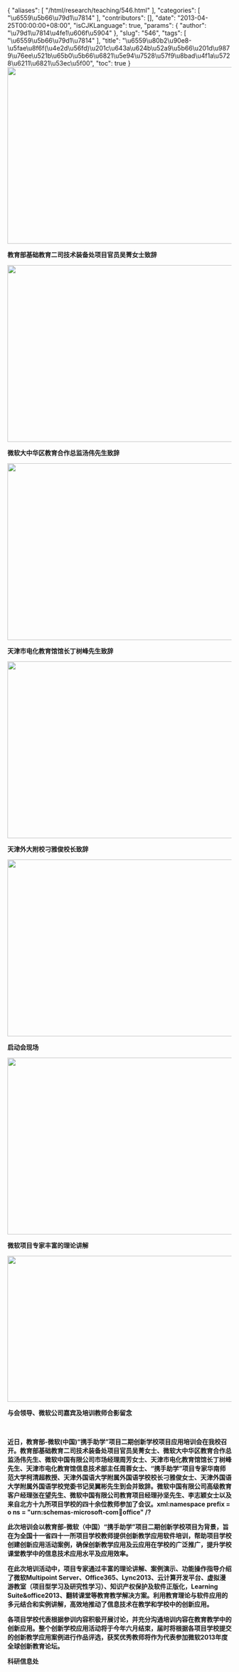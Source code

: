 {
    "aliases": [
        "/html/research/teaching/546.html"
    ],
    "categories": [
        "\u6559\u5b66\u79d1\u7814"
    ],
    "contributors": [],
    "date": "2013-04-25T00:00:00+08:00",
    "isCJKLanguage": true,
    "params": {
        "author": "\u79d1\u7814\u4fe1\u606f\u5904"
    },
    "slug": "546",
    "tags": [
        "\u6559\u5b66\u79d1\u7814"
    ],
    "title": "\u6559\u80b2\u90e8-\u5fae\u8f6f(\u4e2d\u56fd)\u201c\u643a\u624b\u52a9\u5b66\u201d\u9879\u76ee\u521b\u65b0\u5b66\u6821\u5e94\u7528\u57f9\u8bad\u4f1a\u5728\u6211\u6821\u53ec\u5f00",
    "toc": true
}
**<img
    src="https://cdn.tfls.online/mirror/full/c16a57379c21609de9b950644165fd0ead69315b.jpg"
    style="display:block;margin-left:auto;margin-right:auto;"
    decoding="async"
    fetchpriority="auto"
    loading="lazy"
    height="397"
    width="600"
/>**

**教育部基础教育二司技术装备处项目官员吴菁女士致辞**

**<img
    src="https://cdn.tfls.online/mirror/full/4a3fdd6d4d0fc8696a6543465912a83a10800dca.jpg"
    style="display:block;margin-left:auto;margin-right:auto;"
    decoding="async"
    fetchpriority="auto"
    loading="lazy"
    height="397"
    width="600"
/>**

**微软大中华区教育合作总监汤伟先生致辞**

**<img
    src="https://cdn.tfls.online/mirror/full/1c798ddfe3c5ff79f625507c6ad01ee06d42e693.jpg"
    style="display:block;margin-left:auto;margin-right:auto;"
    decoding="async"
    fetchpriority="auto"
    loading="lazy"
    height="397"
    width="600"
/>**

**天津市电化教育馆馆长丁树峰先生致辞**

**<img
    src="https://cdn.tfls.online/mirror/full/485f2ea2f5562fd32acd065a3f1566c2afd58936.jpg"
    style="display:block;margin-left:auto;margin-right:auto;"
    decoding="async"
    fetchpriority="auto"
    loading="lazy"
    height="397"
    width="600"
/>**

**天津外大附校刁雅俊校长致辞**

**<img
    src="https://cdn.tfls.online/mirror/full/3ea181e800f962544e260dd197003f98229a86be.jpg"
    style="display:block;margin-left:auto;margin-right:auto;"
    decoding="async"
    fetchpriority="auto"
    loading="lazy"
    height="397"
    width="600"
/>**

**启动会现场**

**<img
    src="https://cdn.tfls.online/mirror/full/bbf06407f47c0b191f16717ebd760dd1525905a8.jpg"
    style="display:block;margin-left:auto;margin-right:auto;"
    decoding="async"
    fetchpriority="auto"
    loading="lazy"
    height="397"
    width="600"
/>**

**微软项目专家丰富的理论讲解**

**<img
    src="https://cdn.tfls.online/mirror/full/910ccdd7044f4b25dfab62ec9b6b1c645934e105.jpg"
    style="display:block;margin-left:auto;margin-right:auto;"
    decoding="async"
    fetchpriority="auto"
    loading="lazy"
    height="328"
    width="600"
/>**

**与会领导、微软公司嘉宾及培训教师合影留念**

 

**近日，教育部-微软(中国)“携手助学”项目二期创新学校项目应用培训会在我校召开。教育部基础教育二司技术装备处项目官员吴菁女士、微软大中华区教育合作总监汤伟先生、微软中国有限公司市场经理周芳女士、天津市电化教育馆馆长丁树峰先生、天津市电化教育馆信息技术部主任周蓉女士、“携手助学”项目专家华南师范大学柯清超教授、天津外国语大学附属外国语学校校长刁雅俊女士、天津外国语大学附属外国语学校党委书记吴翼彬先生到会并致辞。微软中国有限公司高级教育客户经理张在望先生、微软中国有限公司教育项目经理孙坚先生、李志颖女士以及来自北方十九所项目学校的四十余位教师参加了会议。xml:namespace prefix = o ns = "urn:schemas-microsoft-com:office:office" /?**

**此次培训会以教育部-微软（中国）“携手助学”项目二期创新学校项目为背景，旨在为全国十一省四十一所项目学校教师提供创新教学应用软件培训，帮助项目学校创建创新应用活动案例，确保创新教学应用及云应用在学校的广泛推广，提升学校课堂教学中的信息技术应用水平及应用效率。**

**在此次培训活动中，项目专家通过丰富的理论讲解、案例演示、功能操作指导介绍了微软Multipoint Server、Office365、Lync2013、云计算开发平台、虚拟漫游教室（项目型学习及研究性学习）、知识产权保护及软件正版化，Learning Suite&office2013、翻转课堂等教育教学解决方案。利用教育理论与软件应用的多元结合和实例讲解，高效地推动了信息技术在教学和学校中的创新应用。**

**各项目学校代表根据参训内容积极开展讨论，并充分沟通培训内容在教育教学中的创新应用。整个创新学校应用活动将于今年六月结束，届时将根据各项目学校提交的创新教学应用案例进行作品评选，获奖优秀教师将作为代表参加微软2013年度全球创新教育论坛。**

**科研信息处**

